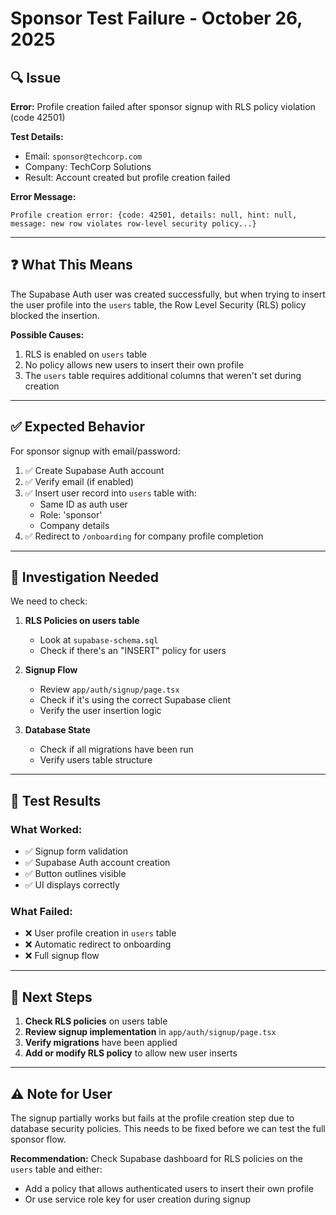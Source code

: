 # Sponsor Test Failure - October 26, 2025

## 🔍 Issue

**Error:** Profile creation failed after sponsor signup with RLS policy violation (code 42501)

**Test Details:**
- Email: `sponsor@techcorp.com`
- Company: TechCorp Solutions
- Result: Account created but profile creation failed

**Error Message:**
```
Profile creation error: {code: 42501, details: null, hint: null, message: new row violates row-level security policy...}
```

---

## ❓ What This Means

The Supabase Auth user was created successfully, but when trying to insert the user profile into the `users` table, the Row Level Security (RLS) policy blocked the insertion.

**Possible Causes:**
1. RLS is enabled on `users` table
2. No policy allows new users to insert their own profile
3. The `users` table requires additional columns that weren't set during creation

---

## ✅ Expected Behavior

For sponsor signup with email/password:
1. ✅ Create Supabase Auth account
2. ✅ Verify email (if enabled)
3. ✅ Insert user record into `users` table with:
   - Same ID as auth user
   - Role: 'sponsor'
   - Company details
4. ✅ Redirect to `/onboarding` for company profile completion

---

## 🔧 Investigation Needed

We need to check:
1. **RLS Policies on users table**
   - Look at `supabase-schema.sql`
   - Check if there's an "INSERT" policy for users
   
2. **Signup Flow**
   - Review `app/auth/signup/page.tsx`
   - Check if it's using the correct Supabase client
   - Verify the user insertion logic

3. **Database State**
   - Check if all migrations have been run
   - Verify users table structure

---

## 🧪 Test Results

### What Worked:
- ✅ Signup form validation
- ✅ Supabase Auth account creation
- ✅ Button outlines visible
- ✅ UI displays correctly

### What Failed:
- ❌ User profile creation in `users` table
- ❌ Automatic redirect to onboarding
- ❌ Full signup flow

---

## 📝 Next Steps

1. **Check RLS policies** on users table
2. **Review signup implementation** in `app/auth/signup/page.tsx`
3. **Verify migrations** have been applied
4. **Add or modify RLS policy** to allow new user inserts

---

## ⚠️ Note for User

The signup partially works but fails at the profile creation step due to database security policies. This needs to be fixed before we can test the full sponsor flow.

**Recommendation:** Check Supabase dashboard for RLS policies on the `users` table and either:
- Add a policy that allows authenticated users to insert their own profile
- Or use service role key for user creation during signup
